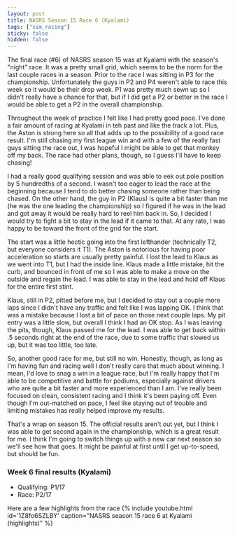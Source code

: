 ```yaml
---
layout: post
title: NASRS Season 15 Race 6 (Kyalami)
tags: ["sim_racing"]
sticky: false
hidden: false
---
```


The final race (#6) of NASRS season 15 was at Kyalami with the season's "night" race.  It was a pretty small grid, which seems to be the norm for the last couple races in a season.  Prior to the race I was sitting in P3 for the championship.  Unfortunately the guys in P2 and P4 weren't able to race this week so it would be their drop week.  P1 was pretty much sewn up so I didn't really have a chance for that, but if I did get a P2 or better in the race I would be able to get a P2 in the overall championship.

Throughout the week of practice I felt like I had pretty good pace.  I've done a fair amount of racing at Kyalami in teh past and like the track a lot.  Plus, the Aston is strong here so all that adds up to the possibility of a good race result.  I'm still chasing my first league win and with a few of the really fast guys sitting the race out, I was hopeful I might be able to get that monkey off my back.  The race had other plans, though, so I guess I'll have to keep chasing!

I had a really good qualifying session and was able to eek out pole position by 5 hundredths of a second.  I wasn't too eager to lead the race at the beginning because I tend to do better chasing someone rather than being chased.  On the other hand, the guy in P2 (Klaus) is quite a bit faster than me (he was the one leading the championship) so I figured if he was in the lead and got away it would be really hard to reel him back in.  So, I decided I would try to fight a bit to stay in the lead if it came to that.  At any rate, I was happy to be toward the front of the grid for the start.

The start was a little hectic going into the first lefthander (technically T2, but everyone considers it T1).  The Aston is notorious for having poor acceleration so starts are usually pretty painful.  I lost the lead to Klaus as we went into T1, but I had the inside line.  Klaus made a little mistake, hit the curb, and bounced in front of me so I was able to make a move on the outside and regain the lead.  I was able to stay in the lead and hold off Klaus for the entire first stint.

Klaus, still in P2, pitted before me, but I decided to stay out a couple more laps since I didn't have any traffic and felt like I was lapping OK.  I think that was a mistake because I lost a bit of pace on those next couple laps.  My pit entry was a little slow, but overall I think I had an OK stop.  As I was leaving the pits, though, Klaus passed me for the lead.  I was able to get back within .5 seconds right at the end of the race, due to some traffic that slowed us up, but it was too little, too late.

So, another good race for me, but still no win.  Honestly, though, as long as I'm having fun and racing well I don't really care that much about winning.  I mean, I'd love to snag a win in a league race, but I'm really happy that I'm able to be competitive and battle for podiums, especially against drivers who are quite a bit faster and more experienced than I am.  I've really been focused on clean, consistent racing and I think it's been paying off.  Even though I'm out-matched on pace, I feel like staying out of trouble and limiting mistakes has really helped improve my results.

That's a wrap on season 15.  The official results aren't out yet, but I think I was able to get second again in the championship, which is a great result for me.  I think I'm going to switch things up with a new car next season so we'll see how that goes.  It might be painful at first until I get up-to-speed, but should be fun.

### Week 6 final results (Kyalami)
- Qualifying: P1/17
- Race: P2/17

Here are a few highlights from the race
{% include youtube.html id='1Z8fo6SZLBY' caption="NASRS season 15 race 6 at Kyalami (highlights)" %}